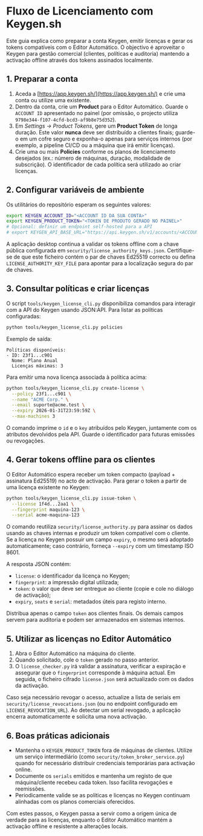 # Fluxo de Licenciamento com Keygen.sh

Este guia explica como preparar a conta Keygen, emitir licenças e gerar os tokens
compatíveis com o Editor Automático. O objectivo é aproveitar o Keygen para
gestão comercial (clientes, políticas e auditoria) mantendo a activação offline
através dos tokens assinados localmente.

## 1. Preparar a conta

1. Aceda a [https://app.keygen.sh/](https://app.keygen.sh/) e crie uma conta ou
   utilize uma existente.
2. Dentro da conta, crie um **Product** para o Editor Automático. Guarde o
   `ACCOUNT ID` apresentado no painel (por omissão, o projecto utiliza
   `9798e344-f107-4cfd-bcd3-af9b8e75d352`).
3. Em *Settings → Product Tokens*, gere um **Product Token** de longa duração.
   Este valor **nunca** deve ser distribuído a clientes finais; guarde-o em um
   cofre seguro e exponha-o apenas para serviços internos (por exemplo, a
   pipeline CI/CD ou a máquina que irá emitir licenças).
4. Crie uma ou mais **Policies** conforme os planos de licenciamento desejados
   (ex.: número de máquinas, duração, modalidade de subscrição). O identificador
   de cada política será utilizado ao criar licenças.

## 2. Configurar variáveis de ambiente

Os utilitários do repositório esperam os seguintes valores:

```bash
export KEYGEN_ACCOUNT_ID="<ACCOUNT ID DA SUA CONTA>"
export KEYGEN_PRODUCT_TOKEN="<TOKEN DE PRODUTO GERADO NO PAINEL>"
# Opcional: definir um endpoint self-hosted para a API
# export KEYGEN_API_BASE_URL="https://api.keygen.sh/v1/accounts/<ACCOUNT ID>"
```

A aplicação desktop continua a validar os tokens offline com a chave pública
configurada em `security/license_authority_keys.json`. Certifique-se de que este
ficheiro contém o par de chaves Ed25519 correcto ou defina
`LICENSE_AUTHORITY_KEY_FILE` para apontar para a localização segura do par de
chaves.

## 3. Consultar políticas e criar licenças

O script `tools/keygen_license_cli.py` disponibiliza comandos para interagir com
a API do Keygen usando JSON:API. Para listar as políticas configuradas:

```bash
python tools/keygen_license_cli.py policies
```

Exemplo de saída:

```
Políticas disponíveis:
- ID: 23f1...c901
  Nome: Plano Anual
  Licenças máximas: 3
```

Para emitir uma nova licença associada à política acima:

```bash
python tools/keygen_license_cli.py create-license \
  --policy 23f1...c901 \
  --name "ACME Corp." \
  --email suporte@acme.test \
  --expiry 2026-01-31T23:59:59Z \
  --max-machines 3
```

O comando imprime o `id` e o `key` atribuídos pelo Keygen, juntamente com os
atributos devolvidos pela API. Guarde o identificador para futuras emissões ou
revogações.

## 4. Gerar tokens offline para os clientes

O Editor Automático espera receber um token compacto (payload + assinatura
Ed25519) no acto de activação. Para gerar o token a partir de uma licença
existente no Keygen:

```bash
python tools/keygen_license_cli.py issue-token \
  --license 1f4d...2aa1 \
  --fingerprint maquina-123 \
  --serial acme-maquina-123
```

O comando reutiliza `security/license_authority.py` para assinar os dados usando
as chaves internas e produzir um token compatível com o cliente. Se a licença no
Keygen possuir um campo `expiry`, o mesmo será adoptado automaticamente; caso
contrário, forneça `--expiry` com um timestamp ISO 8601.

A resposta JSON contém:

- `license`: o identificador da licença no Keygen;
- `fingerprint`: a impressão digital utilizada;
- `token`: o valor que deve ser entregue ao cliente (copie e cole no diálogo de
  activação);
- `expiry`, `seats` e `serial`: metadados úteis para registo interno.

Distribua apenas o campo `token` aos clientes finais. Os demais campos servem
para auditoria e podem ser armazenados em sistemas internos.

## 5. Utilizar as licenças no Editor Automático

1. Abra o Editor Automático na máquina do cliente.
2. Quando solicitado, cole o `token` gerado no passo anterior.
3. O `license_checker.py` irá validar a assinatura, verificar a expiração e
   assegurar que o `fingerprint` corresponde à máquina actual. Em seguida, o
   ficheiro cifrado `license.json` será actualizado com os dados da activação.

Caso seja necessário revogar o acesso, actualize a lista de seriais em
`security/license_revocations.json` (ou no endpoint configurado em
`LICENSE_REVOCATION_URL`). Ao detectar um serial revogado, a aplicação encerra
automaticamente e solicita uma nova activação.

## 6. Boas práticas adicionais

- Mantenha o `KEYGEN_PRODUCT_TOKEN` fora de máquinas de clientes. Utilize um
  serviço intermediário (como `security/token_broker_service.py`) quando for
  necessário distribuir credenciais temporárias para activação online.
- Documente os `serials` emitidos e mantenha um registo de que máquina/cliente
  recebeu cada token. Isso facilita revogações e reemissões.
- Periodicamente valide se as políticas e licenças no Keygen continuam alinhadas
  com os planos comerciais oferecidos.

Com estes passos, o Keygen passa a servir como a origem única de verdade para as
licenças, enquanto o Editor Automático mantém a activação offline e resistente a
alterações locais.
